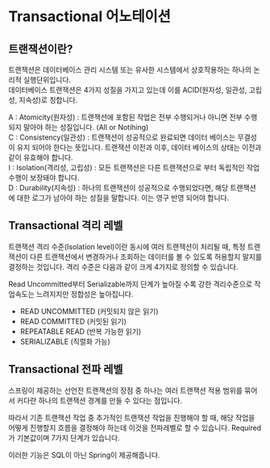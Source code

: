 # Transactional 어노테이션

## 트랜잭션이란?

트랜잭션은 데이터베이스 관리 시스템 또는 유사한 시스템에서 상호작용하는 하나의 논리적 실행단위입니다.  
데이터베이스 트랜잭션은 4가지 성질을 가지고 있는데 이를 ACID(원자성, 일관성, 고립성, 지속성)로 칭합니다.

A : Atomicity(원자성) : 트랜잭션에 포함된 작업은 전부 수행되거나 아니면 전부 수행되지 말아야 하는 성질입니다. (All or Notihing)  
C : Consistency(일관성) : 트랜잭션이 성공적으로 완료되면 데이터 베이스는 무결성이 유지 되어야 한다는 뜻입니다. 트랜잭션 이전과 이후, 데이터 베이스의 상태는 이전과 같이 유효해야 합니다.  
I : Isolation(격리성, 고립성) : 모든 트랜잭션은 다른 트랜잭션으로 부터 독립적인 작업 수행이 보장돼야 합니다.  
D : Durability(지속성) : 하나의 트랜잭션이 성공적으로 수행되었다면, 해당 트랜잭션에 대한 로그가 남아야 하는 성질을 말합니다. 이는 영구 반영 되어야 합니다.  

## Transactional 격리 레벨

트랜잭션 격리 수준(Isolation level)이란 동시에 여러 트랜잭션이 처리될 때, 특정 트랜잭션이 다른 트랜잭션에서 변경하거나 조회하는 데이터를 볼 수 있도록 허용할지 말지를 결정하는 것입니다. 격리 수준은 다음과 같이 크게 4가지로 정의할 수 있습니다.

Read Uncommitted부터 Serializable까지 단계가 높아질 수록 강한 격리수준으로 작업속도는 느려지지만 정합성은 높아집니다.

- READ UNCOMMITTED (커밋되지 않은 읽기)
- READ COMMITTED (커밋된 읽기)
- REPEATABLE READ (반복 가능한 읽기)
- SERIALIZABLE (직렬화 가능)

## Transactional 전파 레벨
스프링이 제공하는 선언전 트랜잭션의 장점 중 하나는 여러 트랜잭션 적용 범위를 묶어서 커다란 하나의 트랜잭션 경계를 만들 수 있다는 점입니다.

따라서 기존 트랜잭션 작업 중 추가적인 트랜잭션 작업을 진행해야 할 때, 해당 작업을 어떻게 진행할지 흐름을 결정해야 하는데 이것을 전파레벨로 할 수 있습니다.   Required가 기본값이며 7가지 단계가 있습니다.

이러한 기능은 SQL이 아닌 Spring이 제공해줍니다.
